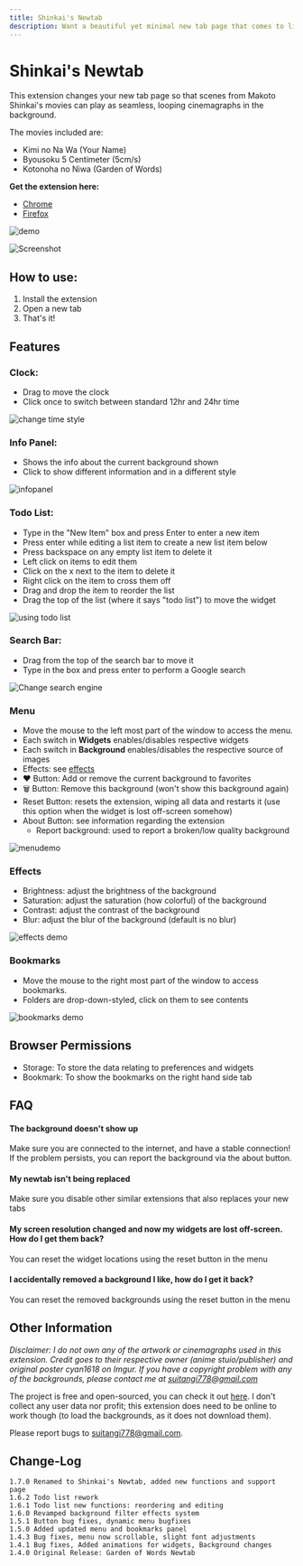 ```yaml
---
title: Shinkai's Newtab
description: Want a beautiful yet minimal new tab page that comes to life?
---
```


# Shinkai's Newtab
This extension changes your new tab page so that scenes from Makoto Shinkai's movies can play as seamless, looping cinemagraphs in the background.

The movies included are:
- Kimi no Na Wa (Your Name)
- Byousoku 5 Centimeter (5cm/s)
- Kotonoha no Niwa (Garden of Words)

**Get the extension here:**
- [Chrome](https://chrome.google.com/webstore/detail/ojaookiigngaiipdhccdoaalmjpgpigh/publish-accepted?authuser=0&hl=en)
- [Firefox](https://addons.mozilla.org/en-US/firefox/addon/garden-of-words-newtab/)

![demo](https://i.imgur.com/hlx28h5.gif)

![Screenshot](https://github.com/suitangi/Minimal-Newtab/blob/master/resources/Images/SC.png?raw=true)

## How to use:
1. Install the extension
2. Open a new tab
3. That's it!

## Features
### Clock:
- Drag to move the clock
- Click once to switch between standard 12hr and 24hr time

![change time style](https://i.imgur.com/gsC0Lz5.gif)

### Info Panel:
- Shows the info about the current background shown
- Click to show different information and in a different style

![infopanel](https://i.imgur.com/ahyoxBs.gif)

### Todo List:
- Type in the "New Item" box and press Enter to enter a new item
- Press enter while editing a list item to create a new list item below
- Press backspace on any empty list item to delete it
- Left click on items to edit them
- Click on the x next to the item to delete it
- Right click on the item to cross them off
- Drag and drop the item to reorder the list
- Drag the top of the list (where it says "todo list") to move the widget

![using todo list](https://i.imgur.com/CtGcsnQ.gif)

### Search Bar:
- Drag from the top of the search bar to move it
- Type in the box and press enter to perform a Google search

![Change search engine](https://i.imgur.com/jsSynRH.gif)

### Menu
- Move the mouse to the left most part of the window to access the menu.
- Each switch in **Widgets** enables/disables respective widgets
- Each switch in **Background** enables/disables the respective source of images
- Effects: see [effects](#Effects)
- ❤ Button: Add or remove the current background to favorites
- 🗑️ Button: Remove this background (won't show this background again)
- Reset Button: resets the extension, wiping all data and restarts it (use this option when the widget is lost off-screen somehow)
- About Button: see information regarding the extension
  - Report background: used to report a broken/low quality background

![menudemo](https://i.imgur.com/hAekwCT.gif)

### Effects
  - Brightness: adjust the brightness of the background
  - Saturation: adjust the saturation (how colorful) of the background
  - Contrast: adjust the contrast of the background
  - Blur: adjust the blur of the background (default is no blur)

![effects demo](https://i.imgur.com/bfWTaZl.gif)


### Bookmarks
- Move the mouse to the right most part of the window to access bookmarks.
- Folders are drop-down-styled, click on them to see contents

![bookmarks demo](https://i.imgur.com/L1PQs5u.gif)

## Browser Permissions
- Storage: To store the data relating to preferences and widgets
- Bookmark: To show the bookmarks on the right hand side tab

## FAQ
#### The background doesn't show up
 Make sure you are connected to the internet, and have a stable connection! If the problem persists, you can report the background via the about button.

#### My newtab isn't being replaced
Make sure you disable other similar extensions that also replaces your new tabs

#### My screen resolution changed and now my widgets are lost off-screen. How do I get them back?
You can reset the widget locations using the reset button in the menu

#### I accidentally removed a background I like, how do I get it back?
You can reset the removed backgrounds using the reset button in the menu

## Other Information
*Disclaimer: I do not own any of the artwork or cinemagraphs used in this extension. Credit goes to their respective owner (anime stuio/publisher) and original poster cyan1618 on Imgur.*
*If you have a copyright problem with any of the backgrounds, please contact me at suitangi778@gmail.com*

The project is free and open-sourced, you can check it out [here](https://suitangi.github.io/Minimal-Newtab/). I don't collect any user data nor profit; this extension does need to be online to work though (to load the backgrounds, as it does not download them).

Please report bugs to suitangi778@gmail.com.

## Change-Log
```
1.7.0 Renamed to Shinkai's Newtab, added new functions and support page
1.6.2 Todo list rework
1.6.1 Todo list new functions: reordering and editing
1.6.0 Revamped background filter effects system
1.5.1 Button bug fixes, dynamic menu bugfixes
1.5.0 Added updated menu and bookmarks panel
1.4.3 Bug fixes, menu now scrollable, slight font adjustments
1.4.1 Bug fixes, Added animations for widgets, Background changes
1.4.0 Original Release: Garden of Words Newtab
```
